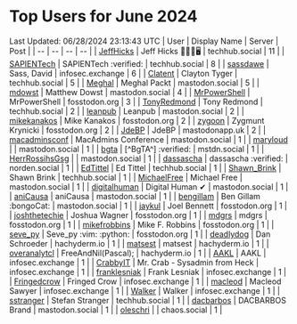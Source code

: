 # Top Users for June 2024
Last Updated: 06/28/2024 23:13:43 UTC
| User | Display Name | Server | Post |
| -- | -- | -- | -- |
| [JeffHicks](https://techhub.social/@JeffHicks) | Jeff Hicks 🐶🎼🍷🖥️ | techhub.social | 11 |
| [SAPIENTech](https://techhub.social/@SAPIENTech) | SAPIENTech :verified: | techhub.social | 8 |
| [sassdawe](https://infosec.exchange/@sassdawe) | Sass, David | infosec.exchange | 6 |
| [Clatent](https://techhub.social/@Clatent) | Clayton Tyger | techhub.social | 5 |
| [Meghal](https://mastodon.social/@Meghal) | Meghal Packt | mastodon.social | 5 |
| [mdowst](https://mastodon.social/@mdowst) | Matthew Dowst | mastodon.social | 4 |
| [MrPowerShell](https://fosstodon.org/@MrPowerShell) | MrPowerShell | fosstodon.org | 3 |
| [TonyRedmond](https://techhub.social/@TonyRedmond) | Tony Redmond | techhub.social | 2 |
| [leanpub](https://mastodon.social/@leanpub) | Leanpub | mastodon.social | 2 |
| [mikekanakos](https://fosstodon.org/@mikekanakos) | Mike Kanakos | fosstodon.org | 2 |
| [zygoon](https://fosstodon.org/@zygoon) | Zygmunt Krynicki | fosstodon.org | 2 |
| [JdeBP](https://mastodonapp.uk/@JdeBP) | JdeBP | mastodonapp.uk | 2 |
| [macadminsconf](https://mastodon.social/@macadminsconf) | MacAdmins Conference | mastodon.social | 1 |
| [maryloud](https://mastodon.social/@maryloud) |  | mastodon.social | 1 |
| [bgta](https://mstdn.social/@bgta) | [^BgTA^] :verified: | mstdn.social | 1 |
| [HerrRossihsGsg](https://mastodon.social/@HerrRossihsGsg) |  | mastodon.social | 1 |
| [dassascha](https://norden.social/@dassascha) | dassascha :verified: | norden.social | 1 |
| [EdTittel](https://techhub.social/@EdTittel) | Ed Tittel | techhub.social | 1 |
| [Shawn_Brink](https://techhub.social/@Shawn_Brink) | Shawn Brink | techhub.social | 1 |
| [MichaelFree](https://mastodon.social/@MichaelFree) | Michael Free | mastodon.social | 1 |
| [digitalhuman](https://mastodon.social/@digitalhuman) | Digital Human ✔ | mastodon.social | 1 |
| [aniCausa](https://mastodon.social/@aniCausa) | aniCausa | mastodon.social | 1 |
| [bengillam](https://mastodon.social/@bengillam) | Ben Gillam :bongoCat: | mastodon.social | 1 |
| [jaykul](https://fosstodon.org/@jaykul) | Joel Bennett | fosstodon.org | 1 |
| [joshthetechie](https://fosstodon.org/@joshthetechie) | Joshua Wagner | fosstodon.org | 1 |
| [mdgrs](https://fosstodon.org/@mdgrs) | mdgrs | fosstodon.org | 1 |
| [mikefrobbins](https://fosstodon.org/@mikefrobbins) | Mike F. Robbins | fosstodon.org | 1 |
| [seve_py](https://fosstodon.org/@seve_py) | Seve_py :vim: :python: | fosstodon.org | 1 |
| [deadlydog](https://hachyderm.io/@deadlydog) | Dan Schroeder | hachyderm.io | 1 |
| [matsest](https://hachyderm.io/@matsest) | matsest | hachyderm.io | 1 |
| [overanalytcl](https://hachyderm.io/@overanalytcl) | FreeAndNil(Pascal); | hachyderm.io | 1 |
| [AAKL](https://infosec.exchange/@AAKL) | AAKL | infosec.exchange | 1 |
| [CrabbyIT](https://infosec.exchange/@CrabbyIT) | Mr. Crab - Sysadmin from Heck | infosec.exchange | 1 |
| [franklesniak](https://infosec.exchange/@franklesniak) | Frank Lesniak | infosec.exchange | 1 |
| [Fringedcrow](https://infosec.exchange/@Fringedcrow) | Fringed Crow | infosec.exchange | 1 |
| [macleod](https://infosec.exchange/@macleod) | Macleod Sawyer | infosec.exchange | 1 |
| [Walker](https://infosec.exchange/@Walker) | Walker | infosec.exchange | 1 |
| [sstranger](https://techhub.social/@sstranger) | Stefan Stranger | techhub.social | 1 |
| [dacbarbos](https://mastodon.social/@dacbarbos) | DACBARBOS Brand | mastodon.social | 1 |
| [oleschri](https://chaos.social/@oleschri) |  | chaos.social | 1 |
